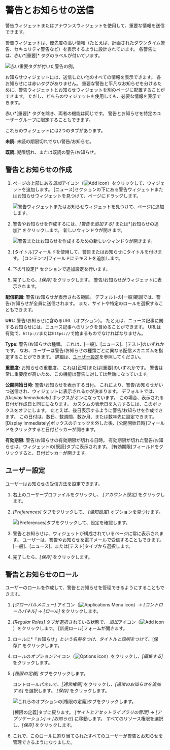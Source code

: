 # 警告とお知らせの送信

警告ウィジェットまたはアナウンスウィジェットを使用して、重要な情報を送信できます。

警告ウィジェットは、優先度の高い情報（たとえば、計画されたダウンタイム警告、セキュリティ警告など）を表示するように設計されています。 各警告には、赤い*[重要]* タグのラベルが付いています。

![赤い重要タグが付いた警告の例。](../alerts-and-announcements/sending-alerts-and-announcements/images/01.png)

お知らせウィジェットには、送信したい他のすべての情報を表示できます。 各お知らせには赤いタグがありません。 重要な警告と平凡なお知らせを分けるために、警告ウィジェットとお知らせウィジェットを別のページに配置することができます。 ただし、どちらのウィジェットを使用しても、必要な情報を表示できます。

赤い*[重要]* タグを除き、両者の機能は同じです。 警告とお知らせを特定のユーザーグループに限定することもできます。

これらのウィジェットには2つのタブがあります。

**未読:** 未読の期限切れでない警告/お知らせ。

**既読:** 期限切れ、または既読の警告/お知らせ。

## 警告とお知らせの作成

1.  ページの上部にある*追加*アイコン（![Add icon](../../images/icon-add-app.png)）をクリックして、ウィジェットを追加します。 [ニュース]セクションの下にある警告ウィジェットまたはお知らせウィジェットを見つけて、ページにドラッグします。

    ![警告ウィジェットまたはお知らせウィジェットを見つけて、ページに追加します。](../alerts-and-announcements/sending-alerts-and-announcements/images/02.png)

2.  警告やお知らせを作成するには、*[警告を追加する]* または*[お知らせの追加]* をクリックします。 新しいウィンドウが開きます。

    ![警告またはお知らせを作成するための新しいウィンドウが開きます。](../alerts-and-announcements/sending-alerts-and-announcements/images/03.png)

3.  [タイトル]フィールドを使用して、警告またはお知らせにタイトルを付けます。 [コンテンツ]フィールドにテキストを追加します。

4.  下の*[設定]* セクションで追加設定を行います。

5.  完了したら、*[保存]* をクリックします。 警告/お知らせがウィジェットに表示されます。

**配信範囲:** 警告/お知らせが表示される範囲。 デフォルトの[一般]範囲では、警告/お知らせが全員に送信されます。 また、サイトや特定のロールを選択することもできます。

**URL:** 警告/お知らせに含めるURL（オプション）。 たとえば、ニュース記事に関するお知らせには、ニュース記事へのリンクを含めることができます。 URLは有効で、`http://`または`https://`で始まるものでなければなりません。

**Type:** 警告/お知らせの種類。 これは、[一般]、[ニュース]、[テスト]のいずれかです。 なお、ユーザーは警告/お知らせの種類ごとに異なる配信メカニズムを指定することができます。 詳細は、[ユーザー設定](#user-configuration)を参照してください。

**重要度:** お知らせの重要度。 これは[正常]または[重要]のいずれかです。 警告は常に重要度が高いため、この機能は警告に対しては無効になっています。

**公開開始日時:** 警告/お知らせを表示する日付。 これにより、警告/お知らせがいつ送信され、ウィジェットに表示されるかが決まります。 デフォルトでは、*[Display Immediately]* ボックスがオンになっています。 この場合、表示される日付が作成日と同じになります。 カスタムの表示日を入力するには、このボックスをオフにします。 たとえば、後日表示するように警告/お知らせを作成できます。 この日付は、数日、数週間、数か月、または数年先に設定できます。 [Display Immediately]ボックスのチェックを外した後、[公開開始日時]フィールドをクリックすると日付ピッカーが開きます。

**有効期限:** 警告/お知らせの有効期限が切れる日時。 有効期限が切れた警告/お知らせは、ウィジェットの[既読]タブに表示されます。 [有効期限]フィールドをクリックすると、日付ピッカーが開きます。

## ユーザー設定

ユーザーはお知らせの受信方法を設定できます。

1.  右上のユーザープロファイルをクリックし、 *[アカウント設定]* をクリックします。

2.  *[Preferences]* タブをクリックして、 *[通知設定]* オプションを見つけます。

    ![[Preferences]タブをクリックして、設定を確認します。](../alerts-and-announcements/sending-alerts-and-announcements/images/06.png)

3.  警告とお知らせは、ウィジェットが構成されているページに常に表示されます。 ユーザーは、警告やお知らせを電子メールで受信することもできます。 [一般]、[ニュース]、または[テスト]タイプから選択します。

4.  完了したら、*[保存]* をクリックします。

## 警告とお知らせのロール

ユーザーのロールを作成して、警告とお知らせを管理できるようにすることもできます。

1.  *[グローバルメニュー]* アイコン（![Applications Menu icon](../../images/icon-applications-menu.png)）→ *[コントロールパネル]* → *[ロール]* をクリックします。

2.  *[Regular Roles]* タブが選択されている状態で、 *追加*アイコン（![Add icon](../../images/icon-add.png)）をクリックします。 [新規ロール]フォームが開きます。

3.  ロールに*「お知らせ」*という名前をつけ、タイトルと説明をつけて、*[保存]* をクリックします。

4.  ロールの*オプション*アイコン（![Options icon](../../images/icon-options.png)）をクリックし、*[編集する]* をクリックします。

5.  *[権限の定義]* タブをクリックします。

    コントロールパネルで、*[通常権限]* をクリックし、*[通常のお知らせを追加する]* を選択します。 *[保存]* をクリックします。

    ![これらのオプションの[権限の定義]タブをクリックします。](../alerts-and-announcements/sending-alerts-and-announcements/images/07.png)

    [権限の定義]タブに戻ります。 *[サイトとアセットライブラリの管理]* → *[アプリケーション]* → *[お知らせ]* に移動します。 すべてのリソース権限を選択し、*[保存]* をクリックします。

6.  これで、このロールに割り当てられたすべてのユーザーが警告とお知らせを管理できるようになりました。
